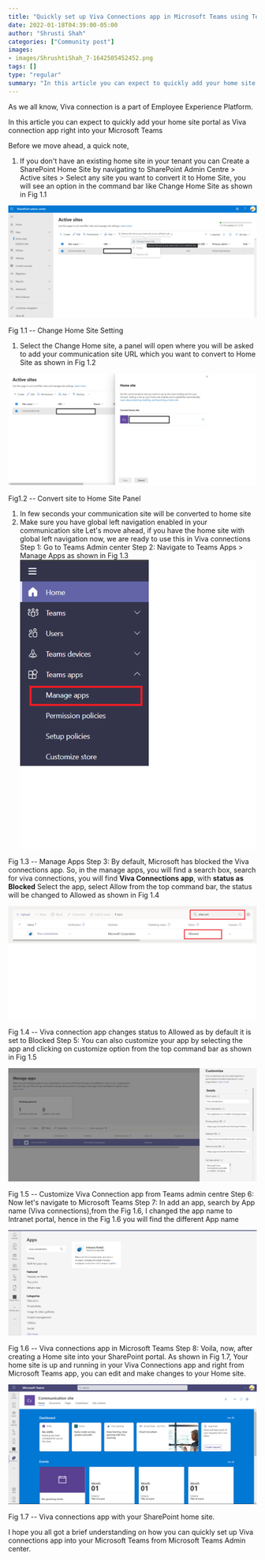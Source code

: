 ```yaml
---
title: "Quickly set up Viva Connections app in Microsoft Teams using Teams admin center"
date: 2022-01-18T04:39:00-05:00
author: "Shrusti Shah"
categories: ["Community post"]
images:
- images/ShrushtiShah_7-1642505452452.png
tags: []
type: "regular"
summary: "In this article you can expect to quickly add your home site portal as Viva connection app right into your Microsoft Teams"
---
```


As we all know, Viva connection is a part of Employee Experience
Platform.

In this article you can expect to quickly add your home site portal as
Viva connection app right into your Microsoft Teams

Before we move ahead, a quick note,

1.  If you don't have an existing home site in your tenant you can
    Create a SharePoint Home Site by navigating to SharePoint Admin
    Centre \> Active sites \> Select any site you want to convert it to
    Home Site, you will see an option in the command bar like Change
    Home Site as shown in Fig 1.1

![ShrushtiShah_7-1642505452452.png](images/ShrushtiShah_7-1642505452452.png)

Fig 1.1 -- Change Home Site Setting

1.  Select  the Change Home site, a panel will open where you will be
    asked to add your communication site URL which you want to convert
    to Home Site as shown in Fig 1.2
    
![ShrushtiShah_8-1642505452456.png](images/ShrushtiShah_8-1642505452456.png)

Fig1.2 -- Convert site to Home Site Panel

1.  In few seconds your communication site will be converted to home
    site
2.  Make sure you have global left navigation enabled in your
    communication site
Let's move ahead, if you have the home site with global left navigation
now, we are ready to use this in Viva connections
Step 1: Go to Teams Admin center
Step 2: Navigate to Teams Apps \> Manage Apps as shown in Fig 1.3
![ShrushtiShah_9-1642505452458.png](images/ShrushtiShah_9-1642505452458.png)

Fig 1.3 -- Manage Apps
Step 3: By default, Microsoft has blocked the Viva connections app. So,
in the manage apps, you will find a search box, search for viva
connections, you will find **Viva Connections app**, with **status as
Blocked**
Select the app, select  Allow from the top command bar, the status will
be changed to Allowed as shown in Fig 1.4

![ShrushtiShah_10-1642505452461.png](images/ShrushtiShah_10-1642505452461.png)

Fig 1.4 -- Viva connection
app changes status to Allowed as by default it is set to Blocked
Step 5: You can also customize your app by selecting the app and
clicking on customize option from the top command bar as shown in Fig
1.5

![ShrushtiShah_11-1642505452464.png](images/ShrushtiShah_11-1642505452464.png)

Fig 1.5 --
Customize Viva Connection app from Teams admin centre
Step 6: Now let's navigate to Microsoft Teams
Step 7: In add an app, search by App name (Viva connections),from the
Fig 1.6, I changed the app name to Intranet portal, hence in the Fig 1.6
you will find the different App name

![ShrushtiShah_12-1642505452466.png](images/ShrushtiShah_12-1642505452466.png)


Fig 1.6 -- Viva connections app in Microsoft Teams
Step 8: Voila, now, after creating a Home site into your SharePoint
portal. As shown in Fig 1.7, Your home site is up and running in your
Viva Connections app and right from Microsoft Teams app, you can edit
and make changes to your Home site.

![ShrushtiShah_13-1642505452474.png](images/ShrushtiShah_13-1642505452474.png)

 Fig 1.7 --
Viva connections app with your SharePoint home site.

I hope you all got a brief understanding on how you can quickly set up
Viva connections app into your Microsoft Teams from Microsoft Teams
Admin center.
